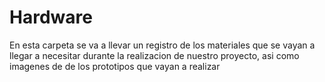 # Hardware

En esta carpeta se va a llevar un registro de los materiales que se vayan a llegar a necesitar durante la realizacion de nuestro proyecto, asi como imagenes de de los prototipos que vayan a realizar
